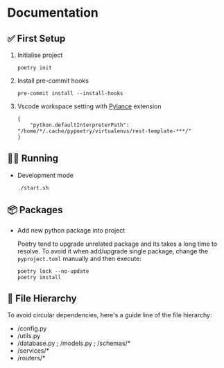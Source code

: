 # Documentation


## ✅ First Setup

1. Initialise project
    ```
    poetry init
    ```

2. Install pre-commit hooks
    ```
    pre-commit install --install-hooks
    ```

2. Vscode workspace setting with [Pylance](https://marketplace.visualstudio.com/items?itemName=ms-python.vscode-pylance) extension
    ```
    {
        "python.defaultInterpreterPath": "/home/*/.cache/pypoetry/virtualenvs/rest-template-***/"
    }
    ```

## 🏃‍♂️ Running

- Development mode
    ```
    ./start.sh
    ```


## 📦 Packages

- Add new python package into project
    
    Poetry tend to upgrade unrelated package and its takes a long time to resolve.
    To avoid it when add/upgrade single package, change the `pyproject.toml` manually and then execute:
    ```
    poetry lock --no-update
    poetry install
    ```


## 🌲 File Hierarchy

To avoid circular dependencies, here's a guide line of the file hierarchy:
- /config.py
- /utils.py
- /database.py ; /models.py ; /schemas/*
- /services/*
- /routers/*
